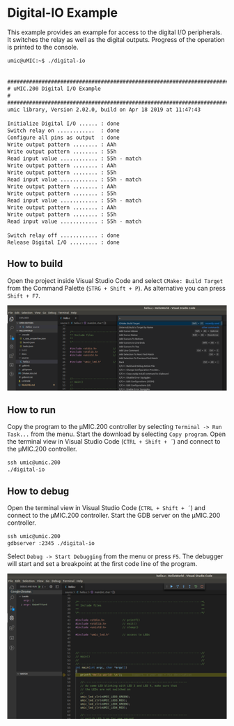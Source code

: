 # **Digital-IO** Example

This example provides an example for access to the digital I/O peripherals. It switches
the relay as well as the digital outputs. Progress of the operation is printed to the
console.


```
umic@uMIC:~$ ./digital-io 


###############################################################################
# uMIC.200 Digital I/O Example                                                #
###############################################################################
umic library, Version 2.02.0, build on Apr 18 2019 at 11:47:43 

Initialize Digital I/O ...... : done 
Switch relay on ............  : done 
Configure all pins as output  : done 
Write output pattern ........ : AAh
Write output pattern ........ : 55h
Read input value ............ : 55h - match
Write output pattern ........ : AAh
Write output pattern ........ : 55h
Read input value ............ : 55h - match
Write output pattern ........ : AAh
Write output pattern ........ : 55h
Read input value ............ : 55h - match
Write output pattern ........ : AAh
Write output pattern ........ : 55h
Read input value ............ : 55h - match

Switch relay off ............ : done 
Release Digital I/O ......... : done 

```
 

## How to build

Open the project inside Visual Studio Code and select `CMake: Build Target`
from the Command Palette (`STRG + Shift + P`). As alternative you can press
`Shift + F7`. 

![ ](docs/VS-Code-CMake.png)

## How to run

Copy the program to the µMIC.200 controller by selecting `Terminal -> Run Task...`
from the menu. Start the download by selecting `Copy program`. Open the terminal
view in Visual Studio Code (`CTRL + Shift + ´`) and connect to the µMIC.200
controller.

```
ssh umic@umic.200
./digital-io
```


## How to debug

Open the terminal view in Visual Studio Code (`CTRL + Shift + ´`) and connect to the µMIC.200
controller. Start the GDB server on the µMIC.200 controller.

```
ssh umic@umic.200
gdbserver :2345 ./digital-io
```


Select `Debug -> Start Debugging` from the menu or press `F5`. The debugger will start and
set a breakpoint at the first code line of the program.

![ ](docs/VS-Code-Debug.png)
